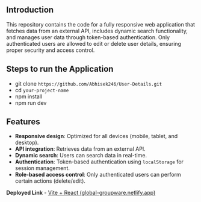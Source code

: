 
## Introduction
This repository contains the code for a fully responsive web application that fetches data from an external API, includes dynamic search functionality, and manages user data through token-based authentication. Only authenticated users are allowed to edit or delete user details, ensuring proper security and access control.

## Steps to run the Application
- git clone `https://github.com/Abhisek246/User-Details.git`
-   cd `your-project-name`
- npm install
- npm run dev

## Features

-   **Responsive design**: Optimized for all devices (mobile, tablet, and desktop).
-   **API integration**: Retrieves data from an external API.
-   **Dynamic search**: Users can search data in real-time.
-   **Authentication**: Token-based authentication using `localStorage` for session management.
-   **Role-based access control**: Only authenticated users can perform certain actions (delete/edit).


**Deployed Link** - [Vite + React (global-groupware.netlify.app)](https://global-groupware.netlify.app/list)

